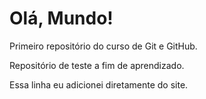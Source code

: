 # Olá, Mundo!
 Primeiro repositório do curso de Git e GitHub.
 
 Repositório de teste a fim de aprendizado.
 
 Essa linha eu adicionei diretamente do site.
